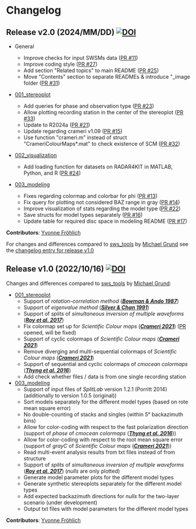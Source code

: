 # Changelog

## Release v2.0 (2024/MM/DD) [![DOI](https://zenodo.org/badge/DOI/10.5281/zenodo.13799086.svg)](https://doi.org/10.5281/zenodo.13799086)

- General
   - Improve checks for input SWSMs data ([PR #11](https://github.com/yvonnefroehlich/sws-visualization-and-modeling/pull/11))
   - Improve coding style ([PR #27](https://github.com/yvonnefroehlich/sws-visualization-and-modeling/pull/27))
   - Add section "Related topics" to main README ([PR #25](https://github.com/yvonnefroehlich/sws-visualization-and-modeling/pull/25))
   - Move "Contents" section to separate READMEs & introduce "_image folder ([PR #31](https://github.com/yvonnefroehlich/sws-visualization-and-modeling/pull/31))

- [001_stereoplot](https://github.com/yvonnefroehlich/sws-visualization-and-modeling/tree/main/001_stereoplot)
   - Add queries for phase and observation type ([PR #23](https://github.com/yvonnefroehlich/sws-visualization-and-modeling/pull/23))
   - Allow plotting recording station in the center of the stereoplot ([PR #33](https://github.com/yvonnefroehlich/sws-visualization-and-modeling/pull/33))
   - Update to R2024a ([PR #21](https://github.com/yvonnefroehlich/sws-visualization-and-modeling/pull/21))
   - Update regarding crameri v1.09 ([PR #15](https://github.com/yvonnefroehlich/sws-visualization-and-modeling/pull/15))
   - Use function "crameri.m" instead of struct "CrameriColourMaps*.mat" to check existence of SCM ([PR #32](https://github.com/yvonnefroehlich/sws-visualization-and-modeling/pull/32))

- [002_visualization](https://github.com/yvonnefroehlich/sws-visualization-and-modeling/tree/main/002_visualization)
   - Add loading function for datasets on RADAR4KIT in MATLAB, Python, and R ([PR #24](https://github.com/yvonnefroehlich/sws-visualization-and-modeling/pull/24))

- [003_modeling](https://github.com/yvonnefroehlich/sws-visualization-and-modeling/tree/main/003_modeling)
   - Fixes regarding colormap and colorbar for phi ([PR #13](https://github.com/yvonnefroehlich/sws-visualization-and-modeling/pull/13))
   - Fix query for plotting not considered BAZ range in gray ([PR #14](https://github.com/yvonnefroehlich/sws-visualization-and-modeling/pull/14))
   - Improve visualization of stats regarding the model type ([PR #22](https://github.com/yvonnefroehlich/sws-visualization-and-modeling/pull/22))
   - Save structs for model types separately ([PR #16](https://github.com/yvonnefroehlich/sws-visualization-and-modeling/pull/16))
   - Update table for required disc space in modeling README ([PR #17](https://github.com/yvonnefroehlich/sws-visualization-and-modeling/pull/17))



**Contributors**: [Yvonne Fröhlich](https://github.com/yvonnefroehlich)

For changes and differences compared to [sws_tools](https://github.com/michaelgrund/sws_tools) by [Michael Grund](https://github.com/michaelgrund) see
the [changelog entry for release v1.0](https://github.com/yvonnefroehlich/sws-visualization-and-modeling/blob/main/changelog.md#release-v10-20221016-)


## Release v1.0 (2022/10/16) [![DOI](https://zenodo.org/badge/DOI/10.5281/zenodo.7213157.svg)](https://doi.org/10.5281/zenodo.7213157)

Changes and differences compared to [sws_tools](https://github.com/michaelgrund/sws_tools) by [Michael Grund](https://github.com/michaelgrund):
- [001_stereoplot](https://github.com/yvonnefroehlich/sws-visualization-and-modeling/tree/main/001_stereoplot)
   - Support of _rotation-correlation method_ ([**_Bowman & Ando 1987_**](https://doi.org/10.1111/j.1365-246X.1987.tb01367.x.))
   - Support of _eigenvalue method_ ([**_Silver & Chan 1991_**](https://doi.org/10.1029/91JB00899))
   - Support of _splits_ of _simultaneous inversion of multiple waveforms_ ([**_Roy et al. 2017_**](https://doi.org/10.1029/91JB00899))
   - Fix colormap set up for _Scientific Colour maps_ ([**_Crameri 2021_**](http://doi.org/10.5281/zenodo.1243862)) ([PR](https://github.com/michaelgrund/sws_tools/pull/4) opened, will be fixed)
   - Support of cyclic colormaps of _Scientific Colour maps_ ([**_Crameri 2021_**](http://doi.org/10.5281/zenodo.1243862))
   - Remove diverging and multi-sequential colormaps of _Scientific Colour maps_ ([**_Crameri 2021_**](http://doi.org/10.5281/zenodo.1243862))
   - Support of sequential and cyclic colormaps of _cmocean colormaps_ ([**_Thyng et al. 2016_**](http://dx.doi.org/10.5670/oceanog.2016.66))
   - Add check whether files / data is from one single recording station
- [003_modeling](https://github.com/yvonnefroehlich/sws-visualization-and-modeling/tree/main/003_modeling)
   - Support of input files of _SplitLab_ version 1.2.1 (Porritt 2014) (additionally to version 1.0.5 (original))
   - Sort models separately for the different model types (based on rote mean square error)
   - No double-counting of stacks and singles (within 5° backazimuth bins)
   - Allow for color-coding with respect to the fast polarization direction (support of _phase_ of _cmocean colormaps_ ([**_Thyng et al. 2016_**](http://dx.doi.org/10.5670/oceanog.2016.66)))
   - Allow for color-coding with respect to the root mean square error (support of _grayC_ of _Scientific Colour maps_ ([**_Crameri 2021_**](http://doi.org/10.5281/zenodo.1243862)))
   - Read multi-event analysis results from txt files instead of from structure
   - Support of _splits_ of _simultaneous inversion of multiple waveforms_ ([**_Roy et al. 2017_**](https://doi.org/10.1029/91JB00899)) (_nulls_ are only plotted)
   - Generate model parameter plots for the different model types
   - Generate synthetic stereoplots separately for the different model types
   - Add expected backazimuth directions for _nulls_ for the two-layer scenario (under development)
   - Output txt files with model parameters for the different model types

**Contributors**: [Yvonne Fröhlich](https://github.com/yvonnefroehlich)
